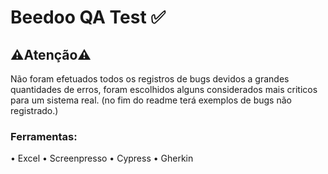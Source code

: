<h1>Beedoo QA Test ✅</h1>

<h2>⚠️Atenção⚠️</h2>
Não foram efetuados todos os registros de bugs devidos a grandes quantidades de erros, foram escolhidos alguns considerados mais criticos para um sistema real. (no fim do readme terá exemplos de bugs não registrado.)

<h3>Ferramentas:</h3>
• Excel
• Screenpresso
• Cypress
• Gherkin
